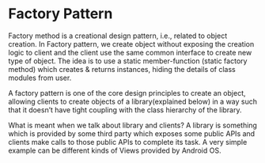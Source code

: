 # Factory Pattern

Factory method is a creational design pattern, i.e., related to object creation. In Factory pattern, we create object without exposing the creation logic to client and the client use the same common interface to create new type of object.
The idea is to use a static member-function (static factory method) which creates & returns instances, hiding the details of class modules from user.

A factory pattern is one of the core design principles to create an object, allowing clients to create objects of a library(explained below) in a way such that it doesn’t have tight coupling with the class hierarchy of the library.

What is meant when we talk about library and clients?
A library is something which is provided by some third party which exposes some public APIs and clients make calls to those public APIs to complete its task. A very simple example can be different kinds of Views provided by Android OS.